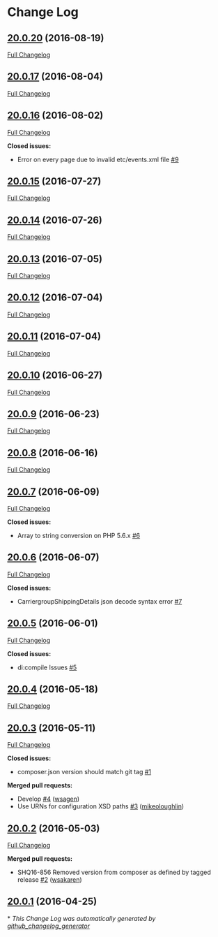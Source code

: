 # Change Log

## [20.0.20](https://github.com/shipperhq/module-shipper/tree/20.0.20) (2016-08-19)
[Full Changelog](https://github.com/shipperhq/module-shipper/compare/20.0.17...20.0.20)

## [20.0.17](https://github.com/shipperhq/module-shipper/tree/20.0.17) (2016-08-04)
[Full Changelog](https://github.com/shipperhq/module-shipper/compare/20.0.16...20.0.17)

## [20.0.16](https://github.com/shipperhq/module-shipper/tree/20.0.16) (2016-08-02)
[Full Changelog](https://github.com/shipperhq/module-shipper/compare/20.0.15...20.0.16)

**Closed issues:**

- Error on every page due to invalid etc/events.xml file [\#9](https://github.com/shipperhq/module-shipper/issues/9)

## [20.0.15](https://github.com/shipperhq/module-shipper/tree/20.0.15) (2016-07-27)
[Full Changelog](https://github.com/shipperhq/module-shipper/compare/20.0.14...20.0.15)

## [20.0.14](https://github.com/shipperhq/module-shipper/tree/20.0.14) (2016-07-26)
[Full Changelog](https://github.com/shipperhq/module-shipper/compare/20.0.13...20.0.14)

## [20.0.13](https://github.com/shipperhq/module-shipper/tree/20.0.13) (2016-07-05)
[Full Changelog](https://github.com/shipperhq/module-shipper/compare/20.0.12...20.0.13)

## [20.0.12](https://github.com/shipperhq/module-shipper/tree/20.0.12) (2016-07-04)
[Full Changelog](https://github.com/shipperhq/module-shipper/compare/20.0.11...20.0.12)

## [20.0.11](https://github.com/shipperhq/module-shipper/tree/20.0.11) (2016-07-04)
[Full Changelog](https://github.com/shipperhq/module-shipper/compare/20.0.10...20.0.11)

## [20.0.10](https://github.com/shipperhq/module-shipper/tree/20.0.10) (2016-06-27)
[Full Changelog](https://github.com/shipperhq/module-shipper/compare/20.0.9...20.0.10)

## [20.0.9](https://github.com/shipperhq/module-shipper/tree/20.0.9) (2016-06-23)
[Full Changelog](https://github.com/shipperhq/module-shipper/compare/20.0.8...20.0.9)

## [20.0.8](https://github.com/shipperhq/module-shipper/tree/20.0.8) (2016-06-16)
[Full Changelog](https://github.com/shipperhq/module-shipper/compare/20.0.7...20.0.8)

## [20.0.7](https://github.com/shipperhq/module-shipper/tree/20.0.7) (2016-06-09)
[Full Changelog](https://github.com/shipperhq/module-shipper/compare/20.0.6...20.0.7)

**Closed issues:**

- Array to string conversion on PHP 5.6.x [\#6](https://github.com/shipperhq/module-shipper/issues/6)

## [20.0.6](https://github.com/shipperhq/module-shipper/tree/20.0.6) (2016-06-07)
[Full Changelog](https://github.com/shipperhq/module-shipper/compare/20.0.5...20.0.6)

**Closed issues:**

- CarriergroupShippingDetails json decode syntax error [\#7](https://github.com/shipperhq/module-shipper/issues/7)

## [20.0.5](https://github.com/shipperhq/module-shipper/tree/20.0.5) (2016-06-01)
[Full Changelog](https://github.com/shipperhq/module-shipper/compare/20.0.4...20.0.5)

**Closed issues:**

- di:compile Issues [\#5](https://github.com/shipperhq/module-shipper/issues/5)

## [20.0.4](https://github.com/shipperhq/module-shipper/tree/20.0.4) (2016-05-18)
[Full Changelog](https://github.com/shipperhq/module-shipper/compare/20.0.3...20.0.4)

## [20.0.3](https://github.com/shipperhq/module-shipper/tree/20.0.3) (2016-05-11)
[Full Changelog](https://github.com/shipperhq/module-shipper/compare/20.0.2...20.0.3)

**Closed issues:**

- composer.json version should match git tag [\#1](https://github.com/shipperhq/module-shipper/issues/1)

**Merged pull requests:**

- Develop [\#4](https://github.com/shipperhq/module-shipper/pull/4) ([wsagen](https://github.com/wsagen))
- Use URNs for configuration XSD paths [\#3](https://github.com/shipperhq/module-shipper/pull/3) ([mikeoloughlin](https://github.com/mikeoloughlin))

## [20.0.2](https://github.com/shipperhq/module-shipper/tree/20.0.2) (2016-05-03)
[Full Changelog](https://github.com/shipperhq/module-shipper/compare/20.0.1...20.0.2)

**Merged pull requests:**

- SHQ16-856 Removed version from composer as defined by tagged release [\#2](https://github.com/shipperhq/module-shipper/pull/2) ([wsakaren](https://github.com/wsakaren))

## [20.0.1](https://github.com/shipperhq/module-shipper/tree/20.0.1) (2016-04-25)


\* *This Change Log was automatically generated by [github_changelog_generator](https://github.com/skywinder/Github-Changelog-Generator)*